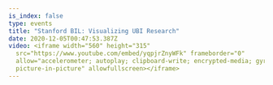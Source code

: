 ```yaml
---
is_index: false
type: events
title: "Stanford BIL: Visualizing UBI Research"
date: 2020-12-05T00:47:53.387Z
video: <iframe width="560" height="315"
  src="https://www.youtube.com/embed/yqpjrZnyWFk" frameborder="0"
  allow="accelerometer; autoplay; clipboard-write; encrypted-media; gyroscope;
  picture-in-picture" allowfullscreen></iframe>
---
```

